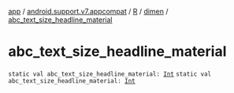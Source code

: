 [app](../../../index.md) / [android.support.v7.appcompat](../../index.md) / [R](../index.md) / [dimen](index.md) / [abc_text_size_headline_material](./abc_text_size_headline_material.md)

# abc_text_size_headline_material

`static val abc_text_size_headline_material: `[`Int`](https://kotlinlang.org/api/latest/jvm/stdlib/kotlin/-int/index.html)
`static val abc_text_size_headline_material: `[`Int`](https://kotlinlang.org/api/latest/jvm/stdlib/kotlin/-int/index.html)